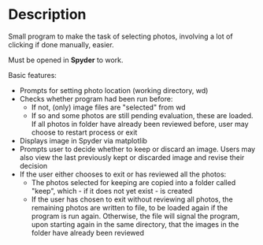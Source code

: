# Description
Small program to make the task of selecting photos, involving a lot of clicking if done manually, easier. 

Must be opened in **Spyder** to work.

Basic features:
- Prompts for setting photo location (working directory, wd)
- Checks whether program had been run before:
  - If not, (only) image files are "selected" from wd
  - If so and some photos are still pending evaluation, these are loaded. If all photos in folder have already been reviewed before, user may choose to restart process or exit
- Displays image in Spyder via matplotlib
- Prompts user to decide whether to keep or discard an image. Users may also view the last previously kept or discarded image and revise their decision
- If the user either chooses to exit or has reviewed all the photos:
  - The photos selected for keeping are copied into a folder called "keep", which - if it does not yet exist - is created
  - If the user has chosen to exit without reviewing all photos, the remaining photos are written to file, to be loaded again if the program is run again. Otherwise, the file will signal the program, upon starting again in the same directory, that the images in the folder have already been reviewed  
